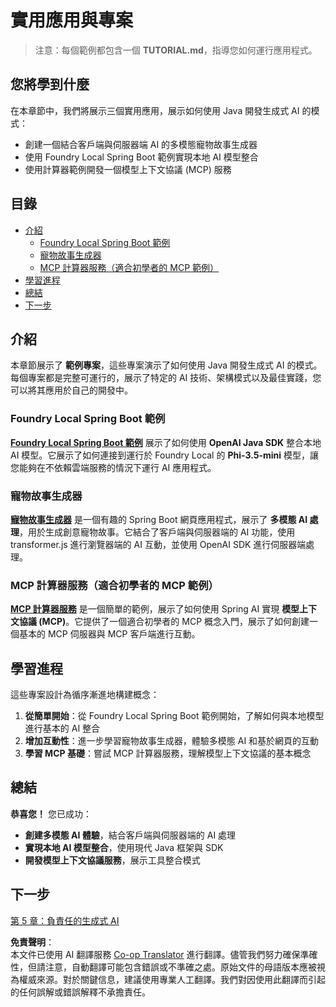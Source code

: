 <!--
CO_OP_TRANSLATOR_METADATA:
{
  "original_hash": "da1b6d87b8a73306b29f9a1bdd681221",
  "translation_date": "2025-07-21T18:10:03+00:00",
  "source_file": "04-PracticalSamples/README.md",
  "language_code": "mo"
}
-->
# 實用應用與專案

> 注意：每個範例都包含一個 **TUTORIAL.md**，指導您如何運行應用程式。

## 您將學到什麼
在本章節中，我們將展示三個實用應用，展示如何使用 Java 開發生成式 AI 的模式：
- 創建一個結合客戶端與伺服器端 AI 的多模態寵物故事生成器
- 使用 Foundry Local Spring Boot 範例實現本地 AI 模型整合
- 使用計算器範例開發一個模型上下文協議 (MCP) 服務

## 目錄

- [介紹](../../../04-PracticalSamples)
  - [Foundry Local Spring Boot 範例](../../../04-PracticalSamples)
  - [寵物故事生成器](../../../04-PracticalSamples)
  - [MCP 計算器服務（適合初學者的 MCP 範例）](../../../04-PracticalSamples)
- [學習進程](../../../04-PracticalSamples)
- [總結](../../../04-PracticalSamples)
- [下一步](../../../04-PracticalSamples)

## 介紹

本章節展示了 **範例專案**，這些專案演示了如何使用 Java 開發生成式 AI 的模式。每個專案都是完整可運行的，展示了特定的 AI 技術、架構模式以及最佳實踐，您可以將其應用於自己的開發中。

### Foundry Local Spring Boot 範例

**[Foundry Local Spring Boot 範例](foundrylocal/README.md)** 展示了如何使用 **OpenAI Java SDK** 整合本地 AI 模型。它展示了如何連接到運行於 Foundry Local 的 **Phi-3.5-mini** 模型，讓您能夠在不依賴雲端服務的情況下運行 AI 應用程式。

### 寵物故事生成器

**[寵物故事生成器](petstory/README.md)** 是一個有趣的 Spring Boot 網頁應用程式，展示了 **多模態 AI 處理**，用於生成創意寵物故事。它結合了客戶端與伺服器端的 AI 功能，使用 transformer.js 進行瀏覽器端的 AI 互動，並使用 OpenAI SDK 進行伺服器端處理。

### MCP 計算器服務（適合初學者的 MCP 範例）

**[MCP 計算器服務](mcp/calculator/README.md)** 是一個簡單的範例，展示了如何使用 Spring AI 實現 **模型上下文協議 (MCP)**。它提供了一個適合初學者的 MCP 概念入門，展示了如何創建一個基本的 MCP 伺服器與 MCP 客戶端進行互動。

## 學習進程

這些專案設計為循序漸進地構建概念：

1. **從簡單開始**：從 Foundry Local Spring Boot 範例開始，了解如何與本地模型進行基本的 AI 整合
2. **增加互動性**：進一步學習寵物故事生成器，體驗多模態 AI 和基於網頁的互動
3. **學習 MCP 基礎**：嘗試 MCP 計算器服務，理解模型上下文協議的基本概念

## 總結

**恭喜您！** 您已成功：

- **創建多模態 AI 體驗**，結合客戶端與伺服器端的 AI 處理
- **實現本地 AI 模型整合**，使用現代 Java 框架與 SDK
- **開發模型上下文協議服務**，展示工具整合模式

## 下一步

[第 5 章：負責任的生成式 AI](../05-ResponsibleGenAI/README.md)

**免責聲明**：  
本文件已使用 AI 翻譯服務 [Co-op Translator](https://github.com/Azure/co-op-translator) 進行翻譯。儘管我們努力確保準確性，但請注意，自動翻譯可能包含錯誤或不準確之處。原始文件的母語版本應被視為權威來源。對於關鍵信息，建議使用專業人工翻譯。我們對因使用此翻譯而引起的任何誤解或錯誤解釋不承擔責任。